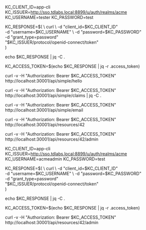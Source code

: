 KC_CLIENT_ID=app-cli
KC_ISSUER=http://sso.tdlabs.local:8899/u/auth/realms/acme
KC_USERNAME=tester
KC_PASSWORD=test
  
KC_RESPONSE=$( \
curl \
-d "client_id=$KC_CLIENT_ID" \
-d "username=$KC_USERNAME" \
-d "password=$KC_PASSWORD" \
-d "grant_type=password" \
"$KC_ISSUER/protocol/openid-connect/token" \
)

echo $KC_RESPONSE | jq -C .

KC_ACCESS_TOKEN=$(echo $KC_RESPONSE | jq -r .access_token)


curl -v -H "Authorization: Bearer $KC_ACCESS_TOKEN" http://localhost:30001/api/simple/hello

curl -v -H "Authorization: Bearer $KC_ACCESS_TOKEN" http://localhost:30001/api/simple/claims | jq -C .

curl -v -H "Authorization: Bearer $KC_ACCESS_TOKEN" http://localhost:30001/api/simple/email


curl -v -H "Authorization: Bearer $KC_ACCESS_TOKEN" http://localhost:30001/api/resources/42

curl -v -H "Authorization: Bearer $KC_ACCESS_TOKEN" http://localhost:30001/api/resources/42/admin


KC_CLIENT_ID=app-cli
KC_ISSUER=http://sso.tdlabs.local:8899/u/auth/realms/acme
KC_USERNAME=acmeadmin
KC_PASSWORD=test
  
KC_RESPONSE=$( \
curl \
-d "client_id=$KC_CLIENT_ID" \
-d "username=$KC_USERNAME" \
-d "password=$KC_PASSWORD" \
-d "grant_type=password" \
"$KC_ISSUER/protocol/openid-connect/token" \
)

echo $KC_RESPONSE | jq -C .

KC_ACCESS_TOKEN=$(echo $KC_RESPONSE | jq -r .access_token)

curl -v -H "Authorization: Bearer $KC_ACCESS_TOKEN" http://localhost:30001/api/resources/42/admin

